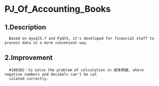 PJ_Of_Accounting_Books
====
1.Description
----
      Based on mysql5.7 and PyQt5, it's developed for financial staff to process data in a more convenient way.
2.Improvement
----
      #180302：to solve the problem of calculation in 成本明细, where negative numbers and decimals can't be cal
      culated correctly.
